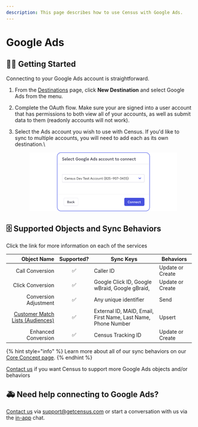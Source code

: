 ```yaml
---
description: This page describes how to use Census with Google Ads.
---
```


# Google Ads

## 🏃‍♀️ Getting Started

Connecting to your Google Ads account is straightforward.

1. From the [Destinations](https://app.getcensus.com/destinations) page, click **New Destination** and select Google Ads from the menu.
2. Complete the OAuth flow. Make sure your are signed into a user account that has permissions to both view all of your accounts, as well as submit data to them (readonly accounts will not work).
3.  Select the Ads account you wish to use with Census. If you'd like to sync to multiple accounts, you will need to add each as its own destination.\


    <figure><img src="../../.gitbook/assets/Google Ads.png" alt=""><figcaption></figcaption></figure>

## 🗄 Supported Objects and Sync Behaviors <a href="#supported-objects-and-sync-behaviors" id="supported-objects-and-sync-behaviors"></a>

Click the link for more information on each of the services

|       **Object Name** | **Supported?** | **Sync Keys**                                                 | **Behaviors**    |
|----------------------:| :------------: |---------------------------------------------------------------|------------------|
|       Call Conversion | ✅ | Caller ID                                                     | Update or Create |
|      Click Conversion | ✅ | Google Click ID, Google wBraid, Google gBraid,                | Update or Create |
| Conversion Adjustment | ✅ | Any unique identifier                                         | Send             |
|   <a href="https://docs.getcensus.com/destinations/google-ads/customer-match-audiences">Customer Match Lists (Audiences)</a> | ✅ | External ID, MAID, Email, First Name, Last Name, Phone Number | Upsert           |
|   Enhanced Conversion | ✅ | Census Tracking ID                                            | Update or Create |

{% hint style="info" %}
Learn more about all of our sync behaviors on our [Core Concept page](../../basics/core-concept/#the-different-sync-behaviors).
{% endhint %}

[Contact us](mailto:support@getcensus.com) if you want Census to support more Google Ads objects and/or behaviors

## 🚑 Need help connecting to Google Ads?

[Contact us](mailto:support@getcensus.com) via support@getcensus.com or start a conversation with us via the [in-app](https://app.getcensus.com) chat.
